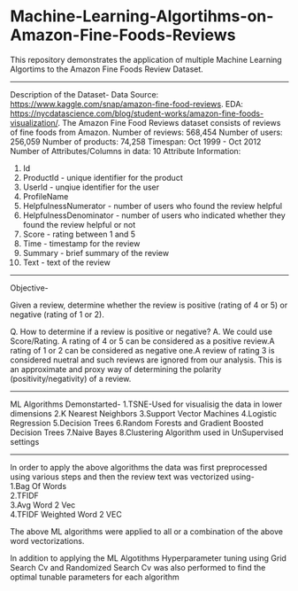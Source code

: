 # Machine-Learning-Algortihms-on-Amazon-Fine-Foods-Reviews

This repository demonstrates the application of multiple Machine Learning Algortims to the Amazon Fine Foods Review Dataset.

-----------------------------------------------------------------------------------------------------------------------------
Description of the Dataset-
Data Source: https://www.kaggle.com/snap/amazon-fine-food-reviews.
EDA: https://nycdatascience.com/blog/student-works/amazon-fine-foods-visualization/.
The Amazon Fine Food Reviews dataset consists of reviews of fine foods from Amazon.
Number of reviews: 568,454
Number of users: 256,059
Number of products: 74,258
Timespan: Oct 1999 - Oct 2012
Number of Attributes/Columns in data: 10
Attribute Information:
1. Id
2. ProductId - unique identifier for the product
3. UserId - unqiue identifier for the user
4. ProfileName
5. HelpfulnessNumerator - number of users who found the review helpful
6. HelpfulnessDenominator - number of users who indicated whether they found the
review helpful or not
7. Score - rating between 1 and 5
8. Time - timestamp for the review
9. Summary - brief summary of the review
10. Text - text of the review
------------------------------------------------------------------------------------------------------------------------------
Objective-

Given a review, determine whether the review is positive (rating of 4 or 5) or negative (rating of 1 or 2).

Q. How to determine if a review is positive or negative?
A. We could use Score/Rating. A rating of 4 or 5 can be considered as a positive review.A rating of 1 or 2 can be considered as negative one.A review of rating 3 is considered nuetral and such reviews are ignored from our analysis. 
This is an approximate and proxy way of determining the polarity (positivity/negativity) of a review.

------------------------------------------------------------------------------------------------------------------------------

ML Algorithms Demonstarted-
1.TSNE-Used for visualisig the data in lower dimensions
2.K Nearest Neighbors
3.Support Vector Machines
4.Logistic Regression
5.Decision Trees
6.Random Forests and Gradient Boosted Decision Trees
7.Naive Bayes
8.Clustering Algorithm used in UnSupervised settings

------------------------------------------------------------------------------------------------------------------------------
In order to apply the above algorithms the data was first preprocessed using various steps and then the review text was 
vectorized using-\
1.Bag Of Words\
2.TFIDF\
3.Avg Word 2 Vec\
4.TFIDF Weighted Word 2 VEC

The above ML algorithms were applied to all or a combination of the above word vectorizations.

In addition to applying the ML Algotithms Hyperparameter tuning using Grid Search Cv and Randomized Search Cv was also performed to 
find the optimal tunable parameters for each algorithm

